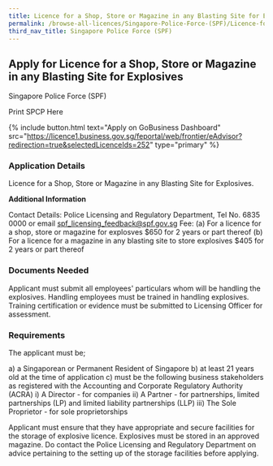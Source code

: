 ```yaml
---
title: Licence for a Shop, Store or Magazine in any Blasting Site for Explosives
permalink: /browse-all-licences/Singapore-Police-Force-(SPF)/Licence-for-a-Shop--Store-or-Magazine-in-any-Blasting-Site-for-Explosives
third_nav_title: Singapore Police Force (SPF)
---
```


## Apply for Licence for a Shop, Store or Magazine in any Blasting Site for Explosives

Singapore Police Force (SPF)

Print SPCP Here


{% include button.html text="Apply on GoBusiness Dashboard" src="https://licence1.business.gov.sg/feportal/web/frontier/eAdvisor?redirection=true&selectedLicenceIds=252" type="primary" %}

### Application Details

<p>Licence for a Shop, Store or Magazine in any Blasting Site for Explosives.</p>

**Additional Information**

Contact Details: Police Licensing and Regulatory Department, Tel No. 6835 0000 or email spf_licensing_feedback@spf.gov.sg
Fee:
(a) For a licence for a shop, store or magazine for explosves $650 for 2 years or part thereof 
(b) For a licence for a magazine in any blasting site to store explosives $405 for 2 years or part thereof

### Documents Needed

Applicant must submit all employees' particulars whom will be handling the explosives. Handling employees must be trained in handling explosives. Training certification or evidence must be submitted to Licensing Officer for assessment.

### Requirements

The applicant must be;

a) a Singaporean or Permanent Resident of Singapore
b) at least 21 years old at the time of application
c) must be the following business stakeholders as registered with the Accounting and Corporate Regulatory Authority (ACRA)
i) A Director - for companies
ii) A Partner - for partnerships, limited partnerships (LP) and limited liability partnerships (LLP)
iii) The Sole Proprietor - for sole proprietorships

Applicant must ensure that they have appropriate and secure facilities for the storage of explosive licence. Explosives must be stored in an approved magazine. Do contact the Police Licensing and Regulatory Department on advice pertaining to the setting up of the storage facilities before applying.

